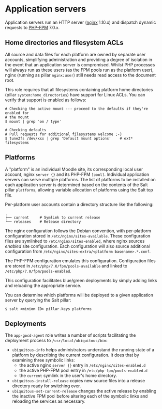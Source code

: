 # Application servers

Application servers run an HTTP server ([nginx](https://nginx.org/) 1.10.x) and dispatch dynamic requests to [PHP-FPM](http://php.net/manual/en/install.fpm.php) 7.0.x.

## Home directories and filesystem ACLs

All source and data files for each platform are owned by separate user accounts, simplifying administration and providing a degree of isolation in the event that an application server is compromised. Whilst PHP processes will always run as these users (as the FPM pools run as the platform user), nginx (running as pillar `nginx:user`) still needs read access to the document root.

This role requires that all filesystems containing platform home directories (pillar `system:home_directories`) have support for Linux ACLs. You can verify that support is enabled as follows:

```
# Checking the active mount --- proceed to the defaults if they're enabled for
# the mount
$ mount | grep 'on / type'

# Checking defaults
# Pull requests for additional filesystems welcome ;-)
$ tune2fs /dev/xxx | grep 'Default mount options'    # ext* filesystems
```

## Platforms

A "platform" is an individual Moodle site, its corresponding local user account, nginx `server {}` and its PHP-FPM `[pool]`. Individual application servers can serve multiple platforms. The list of platforms to be installed on each application server is determined based on the contents of the Salt pillar `platforms`, allowing variable allocation of platforms using the Salt top file.

Per-platform user accounts contain a directory structure like the following:

```
.
├── current     # Symlink to current release
└── releases    # Release directory
```

The nginx configuration follows the Debian convention, with per-platform configuration stored in `/etc/nginx/sites-available`. These configuration files are symlinked to `/etc/nginx/sites-enabled`, where nginx sources _enabled_ site configuration. Each configuration will also source additional configuration from `/etc/nginx/sites-extra/<platform basename>.*.conf`.

The PHP-FPM configuration emulates this configuration. Configuration files are stored in `/etc/php/7.0/fpm/pools-available` and linked to `/etc/php/7.0/fpm/pools-enabled`.

This configuration facilitates blue/green deployments by simply adding links and reloading the appropriate service.

You can determine which platforms will be deployed to a given application server by querying the Salt pillar:

```
$ salt <minion ID> pillar.keys platforms
```

## Deployments

The `app-gocd-agent` role writes a number of scripts facilitating the deployment process to `/usr/local/ubiquitous/bin`:

* `ubiquitous-info` helps administrators understand the running state of a platform by describing the current configuration. It does that by examining three symbolic links:
    * the active nginx `server {}` entry in `/etc/nginx/sites-enabled.d`
    * the active PHP-FPM pool entry in `/etc/php-fpm/pools-enabled.d`
    * the `current` symlink in the user's home directory.
* `ubiquitous-install-release` copies new source files into a release directory ready for switching over.
* `ubiquitous-set-current-release` changes the active release by enabling the inactive FPM pool before altering each of the symbolic links and reloading the services as necessary.
